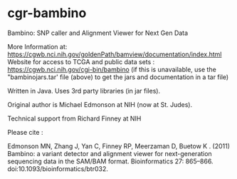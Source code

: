 cgr-bambino
===========

Bambino: SNP caller and Alignment Viewer for Next Gen Data

More Information at: https://cgwb.nci.nih.gov/goldenPath/bamview/documentation/index.html
Website for access to TCGA and public data sets : https://cgwb.nci.nih.gov/cgi-bin/bambino
(if this is unavailable, use the "bambinojars.tar' file (above) to get the jars and documentation in a tar file)

Written in Java.  Uses 3rd party libraries (in jar files).

Original author is Michael Edmonson at NIH (now at St. Judes).

Technical support from Richard Finney at NIH

Please cite :

Edmonson MN, Zhang J, Yan C, Finney RP,  Meerzaman D, Buetow K . (2011) Bambino: a variant detector and alignment viewer for 
next-generation sequencing data in the SAM/BAM format. Bioinformatics 27: 865–866. doi:10.1093/bioinformatics/btr032. 

